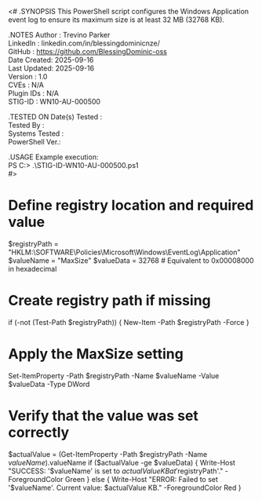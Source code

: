 <#
.SYNOPSIS
This PowerShell script configures the Windows Application event log to ensure its maximum size is at least 32 MB (32768 KB).

.NOTES
Author      : Trevino Parker  
LinkedIn    : linkedin.com/in/blessingdominicnze/  
GitHub      : https://github.com/BlessingDominic-oss  
Date Created: 2025-09-16  
Last Updated: 2025-09-16  
Version     : 1.0  
CVEs        : N/A  
Plugin IDs  : N/A  
STIG-ID     : WN10-AU-000500  

.TESTED ON
Date(s) Tested :  
Tested By      :  
Systems Tested :  
PowerShell Ver.:  

.USAGE
Example execution:  
PS C:\> .\STIG-ID-WN10-AU-000500.ps1  
#>

# Define registry location and required value
$registryPath = "HKLM:\SOFTWARE\Policies\Microsoft\Windows\EventLog\Application"
$valueName    = "MaxSize"
$valueData    = 32768   # Equivalent to 0x00008000 in hexadecimal

# Create registry path if missing
if (-not (Test-Path $registryPath)) {
    New-Item -Path $registryPath -Force
}

# Apply the MaxSize setting
Set-ItemProperty -Path $registryPath -Name $valueName -Value $valueData -Type DWord

# Verify that the value was set correctly
$actualValue = (Get-ItemProperty -Path $registryPath -Name $valueName).$valueName
if ($actualValue -ge $valueData) {
    Write-Host "SUCCESS: '$valueName' is set to $actualValue KB at '$registryPath'." -ForegroundColor Green
}
else {
    Write-Host "ERROR: Failed to set '$valueName'. Current value: $actualValue KB." -ForegroundColor Red
}
